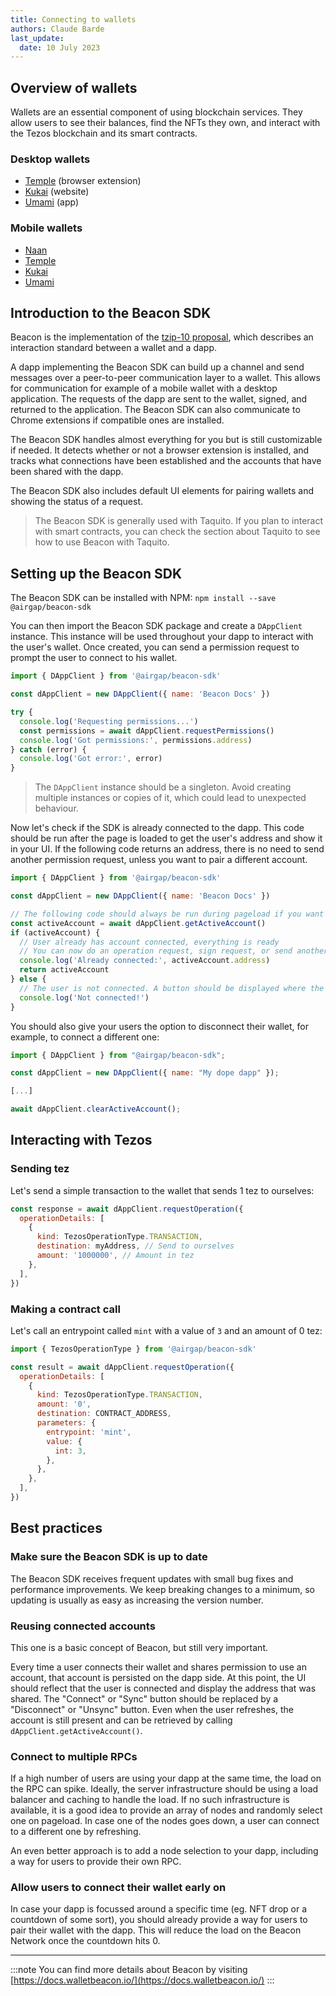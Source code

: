 ```yaml
---
title: Connecting to wallets
authors: Claude Barde
last_update:
  date: 10 July 2023
---
```


## Overview of wallets

Wallets are an essential component of using blockchain services. They allow users to see their balances, find the NFTs they own, and interact with the Tezos blockchain and its smart contracts.

### Desktop wallets

- [Temple](https://templewallet.com/) (browser extension)
- [Kukai](https://wallet.kukai.app/) (website)
- [Umami](https://umamiwallet.com/) (app)

### Mobile wallets

- [Naan](https://www.naan.app/)
- [Temple](https://templewallet.com/)
- [Kukai](https://wallet.kukai.app/)
- [Umami](https://umamiwallet.com/)

## Introduction to the Beacon SDK

Beacon is the implementation of the [tzip-10 proposal](https://gitlab.com/tezos/tzip/-/tree/master/proposals/tzip-10), which describes an interaction standard between a wallet and a dapp.

A dapp implementing the Beacon SDK can build up a channel and send messages over a peer-to-peer communication layer to a wallet. This allows for communication for example of a mobile wallet with a desktop application. The requests of the dapp are sent to the wallet, signed, and returned to the application. The Beacon SDK can also communicate to Chrome extensions if compatible ones are installed.

The Beacon SDK handles almost everything for you but is still customizable if needed. It detects whether or not a browser extension is installed, and tracks what connections have been established and the accounts that have been shared with the dapp.

The Beacon SDK also includes default UI elements for pairing wallets and showing the status of a request.

> The Beacon SDK is generally used with Taquito. If you plan to interact with smart contracts, you can check the section about Taquito to see how to use Beacon with Taquito.

## Setting up the Beacon SDK

The Beacon SDK can be installed with NPM:
`npm install --save @airgap/beacon-sdk`

You can then import the Beacon SDK package and create a `DAppClient` instance. This instance will be used throughout your dapp to interact with the user's wallet. Once created, you can send a permission request to prompt the user to connect to his wallet.

```javascript
import { DAppClient } from '@airgap/beacon-sdk'

const dAppClient = new DAppClient({ name: 'Beacon Docs' })

try {
  console.log('Requesting permissions...')
  const permissions = await dAppClient.requestPermissions()
  console.log('Got permissions:', permissions.address)
} catch (error) {
  console.log('Got error:', error)
}
```

> The `DAppClient` instance should be a singleton. Avoid creating multiple instances or copies of it, which could lead to unexpected behaviour.

Now let's check if the SDK is already connected to the dapp. This code should be run after the page is loaded to get the user's address and show it in your UI. If the following code returns an address, there is no need to send another permission request, unless you want to pair a different account.

```javascript
import { DAppClient } from '@airgap/beacon-sdk'

const dAppClient = new DAppClient({ name: 'Beacon Docs' })

// The following code should always be run during pageload if you want to show if the user is connected.
const activeAccount = await dAppClient.getActiveAccount()
if (activeAccount) {
  // User already has account connected, everything is ready
  // You can now do an operation request, sign request, or send another permission request to switch wallet
  console.log('Already connected:', activeAccount.address)
  return activeAccount
} else {
  // The user is not connected. A button should be displayed where the user can connect to his wallet.
  console.log('Not connected!')
}
```

You should also give your users the option to disconnect their wallet, for example, to connect a different one:

```javascript
import { DAppClient } from "@airgap/beacon-sdk";

const dAppClient = new DAppClient({ name: "My dope dapp" });

[...]

await dAppClient.clearActiveAccount();
```

## Interacting with Tezos

### Sending tez

Let's send a simple transaction to the wallet that sends 1 tez to ourselves:

```javascript
const response = await dAppClient.requestOperation({
  operationDetails: [
    {
      kind: TezosOperationType.TRANSACTION,
      destination: myAddress, // Send to ourselves
      amount: '1000000', // Amount in tez
    },
  ],
})
```

### Making a contract call

Let's call an entrypoint called `mint` with a value of `3` and an amount of 0 tez:

```javascript
import { TezosOperationType } from '@airgap/beacon-sdk'

const result = await dAppClient.requestOperation({
  operationDetails: [
    {
      kind: TezosOperationType.TRANSACTION,
      amount: '0',
      destination: CONTRACT_ADDRESS,
      parameters: {
        entrypoint: 'mint',
        value: {
          int: 3,
        },
      },
    },
  ],
})
```

## Best practices

### Make sure the Beacon SDK is up to date

The Beacon SDK receives frequent updates with small bug fixes and performance improvements. We keep breaking changes to a minimum, so updating is usually as easy as increasing the version number.

### Reusing connected accounts

This one is a basic concept of Beacon, but still very important.

Every time a user connects their wallet and shares permission to use an account, that account is persisted on the dapp side. At this point, the UI should reflect that the user is connected and display the address that was shared. The "Connect" or "Sync" button should be replaced by a "Disconnect" or "Unsync" button. Even when the user refreshes, the account is still present and can be retrieved by calling `dAppClient.getActiveAccount()`.

### Connect to multiple RPCs

If a high number of users are using your dapp at the same time, the load on the RPC can spike. Ideally, the server infrastructure should be using a load balancer and caching to handle the load. If no such infrastructure is available, it is a good idea to provide an array of nodes and randomly select one on pageload. In case one of the nodes goes down, a user can connect to a different one by refreshing.

An even better approach is to add a node selection to your dapp, including a way for users to provide their own RPC.

### Allow users to connect their wallet early on

In case your dapp is focussed around a specific time (eg. NFT drop or a countdown of some sort), you should already provide a way for users to pair their wallet with the dapp. This will reduce the load on the Beacon Network once the countdown hits 0.

---

:::note
You can find more details about Beacon by visiting [https://docs.walletbeacon.io/](https://docs.walletbeacon.io/)
:::
